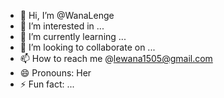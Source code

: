 - 👋 Hi, I’m @WanaLenge
- 👀 I’m interested in ...
- 🌱 I’m currently learning ...
- 💞️ I’m looking to collaborate on ...
- 📫 How to reach me @lewana1505@gmail.com
- 😄 Pronouns: Her
- ⚡ Fun fact: ...

<!---
WanaLenge/WanaLenge is a ✨ special ✨ repository because its `README.md` (this file) appears on your GitHub profile.
You can click the Preview link to take a look at your changes.
--->
